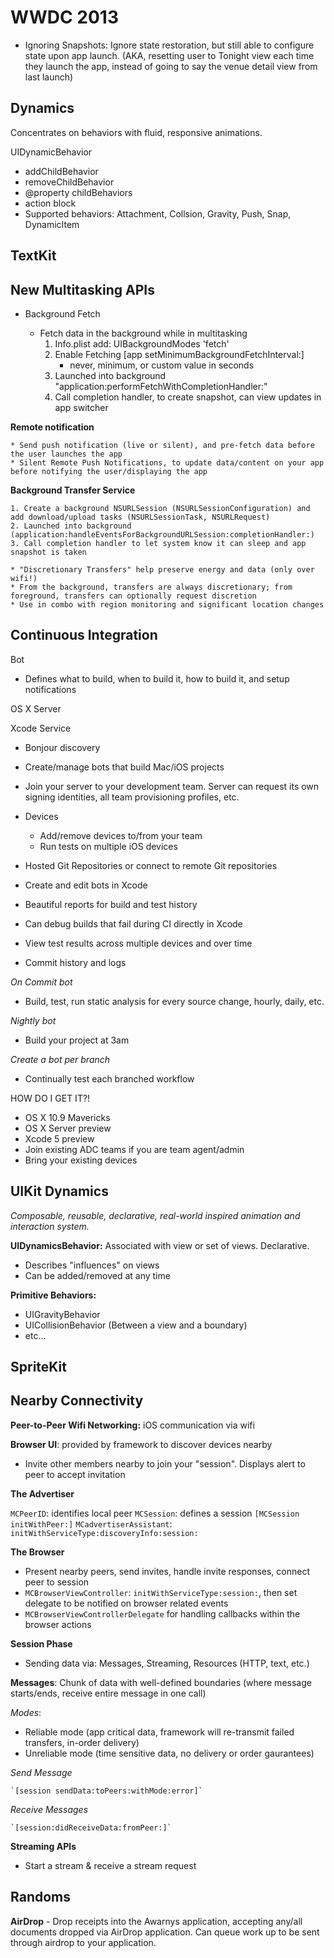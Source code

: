WWDC 2013
======

* Ignoring Snapshots: Ignore state restoration, but still able to configure state upon app launch.  (AKA, resetting user to Tonight view each time they launch the app, instead of going to say the venue detail view from last launch)

Dynamics
----

Concentrates on behaviors with fluid, responsive animations.

UIDynamicBehavior

* addChildBehavior
* removeChildBehavior
* @property childBehaviors
* action block
* Supported behaviors: Attachment, Collsion, Gravity, Push, Snap, DynamicItem

TextKit
----



New Multitasking APIs
----

* Background Fetch

    * Fetch data in the background while in multitasking
        1. Info.plist add: UIBackgroundModes 'fetch'
        2. Enable Fetching [app setMinimumBackgroundFetchInterval:]
            - never, minimum, or custom value in seconds
        3. Launched into background "application:performFetchWithCompletionHandler:"
        4. Call completion handler, to create snapshot, can view updates in app switcher

**Remote notification**

    * Send push notification (live or silent), and pre-fetch data before the user launches the app
    * Silent Remote Push Notifications, to update data/content on your app before notifying the user/displaying the app

**Background Transfer Service**

    1. Create a background NSURLSession (NSURLSessionConfiguration) and add download/upload tasks (NSURLSessionTask, NSURLRequest)
    2. Launched into background (application:handleEventsForBackgroundURLSession:completionHandler:)
    3. Call completion handler to let system know it can sleep and app snapshot is taken
    
    * "Discretionary Transfers" help preserve energy and data (only over wifi!)
    * From the background, transfers are always discretionary; from foreground, transfers can optionally request discretion
    * Use in combo with region monitoring and significant location changes
    

Continuous Integration
-----

Bot
* Defines what to build, when to build it, how to build it, and setup notifications

OS X Server

Xcode Service
* Bonjour discovery
* Create/manage bots that build Mac/iOS projects
* Join your server to your development team.  Server can request its own signing identities, all team provisioning profiles, etc.
* Devices
    - Add/remove devices to/from your team
    - Run tests on multiple iOS devices
* Hosted Git Repositories or connect to remote Git repositories

* Create and edit bots in Xcode
* Beautiful reports for build and test history
* Can debug builds that fail during CI directly in Xcode
* View test results across multiple devices and over time
* Commit history and logs

*On Commit bot*
* Build, test, run static analysis for every source change, hourly, daily, etc.

*Nightly bot*
* Build your project at 3am

*Create a bot per branch*
* Continually test each branched workflow

HOW DO I GET IT?!

* OS X 10.9 Mavericks
* OS X Server preview
* Xcode 5 preview
* Join existing ADC teams if you are team agent/admin
* Bring your existing devices


UIKit Dynamics
-----

*Composable, reusable, declarative, real-world inspired animation and interaction system.*

**UIDynamicsBehavior:** Associated with view or set of views. Declarative.

* Describes "influences" on views
* Can be added/removed at any time

**Primitive Behaviors:**

* UIGravityBehavior
* UICollisionBehavior (Between a view and a boundary)
* etc...

SpriteKit
-----

Nearby Connectivity
-----

**Peer-to-Peer Wifi Networking:** iOS communication via wifi

**Browser UI**: provided by framework to discover devices nearby
* Invite other members nearby to join your "session".  Displays alert to peer to accept invitation

**The Advertiser**

`MCPeerID`: identifies local peer
`MCSession`: defines a session `[MCSession initWithPeer:]`
`MCadvertiserAssistant`: `initWithServiceType:discoveryInfo:session:`

**The Browser**

* Present nearby peers, send invites, handle invite responses, connect peer to session
* `MCBrowserViewController`: `initWithServiceType:session:`, then set delegate to be notified on browser related events
* `MCBrowserViewControllerDelegate` for handling callbacks within the browser actions

**Session Phase**

* Sending data via: Messages, Streaming, Resources (HTTP, text, etc.)

**Messages**: Chunk of data with well-defined boundaries (where message starts/ends, receive entire message in one call)

*Modes*:
    
* Reliable mode (app critical data, framework will re-transmit failed transfers, in-order delivery)
* Unreliable mode (time sensitive data, no delivery or order gaurantees)

*Send Message*

    `[session sendData:toPeers:withMode:error]`
    
*Receive Messages*

    `[session:didReceiveData:fromPeer:]`
    
**Streaming APIs**

* Start a stream & receive a stream request
    

Randoms
----

**AirDrop** - Drop receipts into the Awarnys application, accepting any/all documents dropped via AirDrop application.  Can queue work up to be sent through airdrop to your application.


